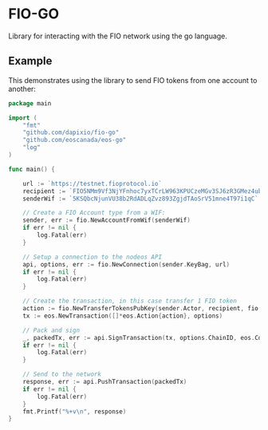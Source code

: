 # FIO-GO

Library for interacting with the FIO network using the go language.

## Example

This demonstrates using the library to send FIO tokens from one account to another:

```go
package main

import (
	"fmt"
	"github.com/dapixio/fio-go"
	"github.com/eoscanada/eos-go"
	"log"
)

func main() {

	url := `https://testnet.fioprotocol.io`
	recipient := `FIO5NMm9Vf3NjYFnhoc7yxTCrLW963KPUCzeMGv3SJ6zR3GMez4ub`
	senderWif := `5KSQbcNjunVU38b2RdADLqZvz893ZgjdTAoSrV51mne4T97i1qC`

	// Create a FIO Account type from a WIF:
	sender, err := fio.NewAccountFromWif(senderWif)
	if err != nil {
		log.Fatal(err)
	}

	// Setup a connection to the nodeos API
	api, options, err := fio.NewConnection(sender.KeyBag, url)
	if err != nil {
		log.Fatal(err)
	}

	// Create the transaction, in this case transfer 1 FIO token
	action := fio.NewTransferTokensPubKey(sender.Actor, recipient, fio.ConvertAmount(1.0))
	tx := eos.NewTransaction([]*eos.Action{action}, options)

	// Pack and sign
	_, packedTx, err := api.SignTransaction(tx, options.ChainID, eos.CompressionNone)
	if err != nil {
		log.Fatal(err)
	}

	// Send to the network
	response, err := api.PushTransaction(packedTx)
	if err != nil {
		log.Fatal(err)
	}
	fmt.Printf("%+v\n", response)
}
```
